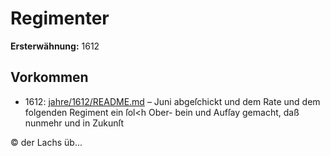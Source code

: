# Regimenter

**Ersterwähnung:** 1612

## Vorkommen
- 1612: [jahre/1612/README.md](../jahre/1612/README.md) – Juni abgeſchickt
und dem Rate und dem folgenden Regiment ein ſol<h Ober-
bein und Aufſay gemacht, daß nunmehr und in Zukunſt

© der Lachs üb...
